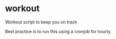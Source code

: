 # workout
Workout script to keep you on track

Best practice is to run this using a cronjob for hourly. 
